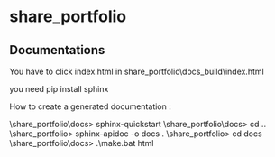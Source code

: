 # share_portfolio


## Documentations 

You have to click index.html in 
share_portfolio\docs\_build\index.html

you need 
pip install sphinx 

How to create a generated documentation :

\share_portfolio\docs> sphinx-quickstart
\share_portfolio\docs> cd ..
\share_portfolio> sphinx-apidoc -o docs .
\share_portfolio> cd docs
\share_portfolio\docs> .\make.bat html

